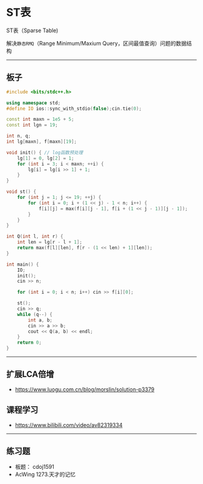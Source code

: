 # ST表

ST表（Sparse Table)

解决`静态RMQ`（Range Minimum/Maxium Query，区间最值查询）问题的数据结构

---

## 板子

```cpp
#include <bits/stdc++.h>

using namespace std;
#define IO ios::sync_with_stdio(false);cin.tie(0);

const int maxn = 1e5 + 5;
const int lgn = 19;

int n, q;
int lg[maxn], f[maxn][19];

void init() { // log函数预处理
    lg[1] = 0, lg[2] = 1;
    for (int i = 3; i < maxn; ++i) {
        lg[i] = lg[i >> 1] + 1;
    }
}

void st() {
    for (int j = 1; j <= 19; ++j) {
        for (int i = 0; i + (1 << j) - 1 < n; i++) {
            f[i][j] = max(f[i][j - 1], f[i + (1 << j - 1)][j - 1]);
        }
    }
}

int Q(int l, int r) {
    int len = lg[r - l + 1];
    return max(f[l][len], f[r - (1 << len) + 1][len]);
}

int main() {
    IO;
    init();
    cin >> n;

    for (int i = 0; i < n; i++) cin >> f[i][0];

    st();
    cin >> q;
    while (q--) {
        int a, b;
        cin >> a >> b;
        cout << Q(a, b) << endl;
    }
    return 0;
}
```

---

## 扩展LCA倍增

- https://www.luogu.com.cn/blog/morslin/solution-p3379

## 课程学习

- https://www.bilibili.com/video/av82319334

---

## 练习题

- 板题： cdoj1591
- AcWing 1273.天才的记忆
